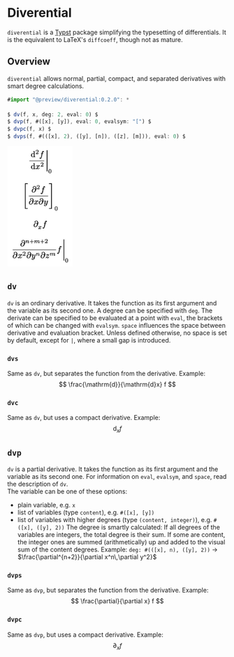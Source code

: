 # Diverential
`diverential` is a [Typst](https://github.com/typst/typst) package simplifying the typesetting of differentials. It is the equivalent to LaTeX's `diffcoeff`, though not as mature.


## Overview
`diverential` allows normal, partial, compact, and separated derivatives with smart degree calculations.
```ts
#import "@preview/diverential:0.2.0": *

$ dv(f, x, deg: 2, eval: 0) $
$ dvp(f, #([x], [y]), eval: 0, evalsym: "[") $
$ dvpc(f, x) $
$ dvps(f, #(([x], 2), ([y], [n]), ([z], [m])), eval: 0) $
```
<img src="examples/overview.jpg" width="150">  


## `dv`
`dv` is an ordinary derivative. It takes the function as its first argument and the variable as its second one. A degree can be specified with `deg`. The derivate can be specified to be evaluated at a point with `eval`, the brackets of which can be changed with `evalsym`. `space` influences the space between derivative and evaluation bracket. Unless defined otherwise, no space is set by default, except for `|`, where a small gap is introduced.

### `dvs`
Same as `dv`, but separates the function from the derivative.
Example:
$$ \frac{\mathrm{d}}{\mathrm{d}x} f $$

### `dvc`
Same as `dv`, but uses a compact derivative.
Example:
$$ \mathrm{d}_x f $$


## `dvp`
`dv` is a partial derivative. It takes the function as its first argument and the variable as its second one. For information on `eval`, `evalsym`, and `space`, read the description of `dv`.  
The variable can be one of these options:
- plain variable, e.g. `x`
- list of variables (type `content`), e.g. `#([x], [y])`
- list of variables with higher degrees (type `(content, integer)`), e.g. `#([x], ([y], 2))`
The degree is smartly calculated: If all degrees of the variables are integers, the total degree is their sum. If some are content, the integer ones are summed (arithmetically) up and added to the visual sum of the content degrees. Example: `deg: #(([x], n), ([y], 2))` → $\frac{\partial^{n+2}}{\partial x^n\,\partial y^2}$ 

### `dvps`
Same as `dvp`, but separates the function from the derivative.
Example:
$$ \frac{\partial}{\partial x} f $$

### `dvpc`
Same as `dvp`, but uses a compact derivative.
Example:
$$ \partial_x f $$
